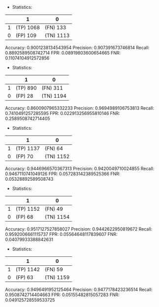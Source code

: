 * Statistics: 

|          |    1     |    0     |
|----------|----------|----------|
|    1     |(TP) 1068 | (FN) 133 |
|    0     | (FP) 109 |(TN) 1113 |
Accuracy: 0.9001238134543954
Precision: 0.907391673746814
Recall: 0.8892589508742714
FPR: 0.08919803600654665
FNR: 0.11074104912572856
* Statistics: 

|          |    1     |    0     |
|----------|----------|----------|
|    1     | (TP) 890 | (FN) 311 |
|    0     | (FP) 28  |(TN) 1194 |
Accuracy: 0.8600907965332233
Precision: 0.9694989106753813
Recall: 0.7410491257285595
FPR: 0.022913256955810146
FNR: 0.2589508742714405
* Statistics: 

|          |    1     |    0     |
|----------|----------|----------|
|    1     |(TP) 1137 | (FN) 64  |
|    0     | (FP) 70  |(TN) 1152 |
Accuracy: 0.9446966570367313
Precision: 0.9420049710024855
Recall: 0.9467110741049126
FPR: 0.057283142389525366
FNR: 0.05328892589508743
* Statistics: 

|          |    1     |    0     |
|----------|----------|----------|
|    1     |(TP) 1152 | (FN) 49  |
|    0     | (FP) 68  |(TN) 1154 |
Accuracy: 0.9517127527858027
Precision: 0.9442622950819672
Recall: 0.9592006661115737
FPR: 0.05564648117839607
FNR: 0.04079933388842631
* Statistics: 

|          |    1     |    0     |
|----------|----------|----------|
|    1     |(TP) 1142 | (FN) 59  |
|    0     | (FP) 63  |(TN) 1159 |
Accuracy: 0.9496491952125464
Precision: 0.9477178423236514
Recall: 0.9508742714404663
FPR: 0.05155482815057283
FNR: 0.049125728559533725